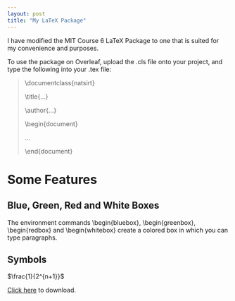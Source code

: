 ```yaml
---
layout: post
title: "My LaTeX Package"
---
```


I have modified the MIT Course 6 LaTeX Package to one that is suited for my convenience and purposes. 


To use the package on Overleaf, upload the .cls file onto your project, and type the following into your .tex file:

>\documentclass{natsirt}
>
>\title{...}
>
>\author{...}
>
>\begin{document}
>
>...
>
>\end{document}

# Some Features

## Blue, Green, Red and White Boxes

The environment commands \begin{bluebox}, \begin{greenbox}, \begin{redbox} and \begin{whitebox} create a colored box in which you can type paragraphs.

## Symbols

$\frac{1}{2^{n+1}}$

<a href="https://raw.githubusercontent.com/Tristanchaang/tristanchaang.github.io/main/downloads/natsirt.cls" download>Click here</a> to download.
